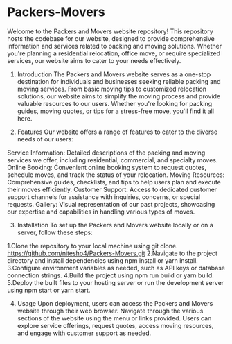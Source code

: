 # Packers-Movers
Welcome to the Packers and Movers website repository! This repository hosts the codebase for our website, designed to provide comprehensive information and services related to packing and moving solutions. Whether you're planning a residential relocation, office move, or require specialized services, our website aims to cater to your needs effectively.

1. Introduction
The Packers and Movers website serves as a one-stop destination for individuals and businesses seeking reliable packing and moving services. From basic moving tips to customized relocation solutions, our website aims to simplify the moving process and provide valuable resources to our users. Whether you're looking for packing guides, moving quotes, or tips for a stress-free move, you'll find it all here.

2. Features
Our website offers a range of features to cater to the diverse needs of our users:

Service Information: Detailed descriptions of the packing and moving services we offer, including residential, commercial, and specialty moves.
Online Booking: Convenient online booking system to request quotes, schedule moves, and track the status of your relocation.
Moving Resources: Comprehensive guides, checklists, and tips to help users plan and execute their moves efficiently.
Customer Support: Access to dedicated customer support channels for assistance with inquiries, concerns, or special requests.
Gallery: Visual representation of our past projects, showcasing our expertise and capabilities in handling various types of moves.

3. Installation
To set up the Packers and Movers website locally or on a server, follow these steps:

1.Clone the repository to your local machine using git clone.
https://github.com/nitesho4/Packers-Movers.git
2.Navigate to the project directory and install dependencies using npm install or yarn install.
3.Configure environment variables as needed, such as API keys or database connection strings.
4.Build the project using npm run build or yarn build.
5.Deploy the built files to your hosting server or run the development server using npm start or yarn start.

4. Usage
Upon deployment, users can access the Packers and Movers website through their web browser. Navigate through the various sections of the website using the menu or links provided. Users can explore service offerings, request quotes, access moving resources, and engage with customer support as needed.
